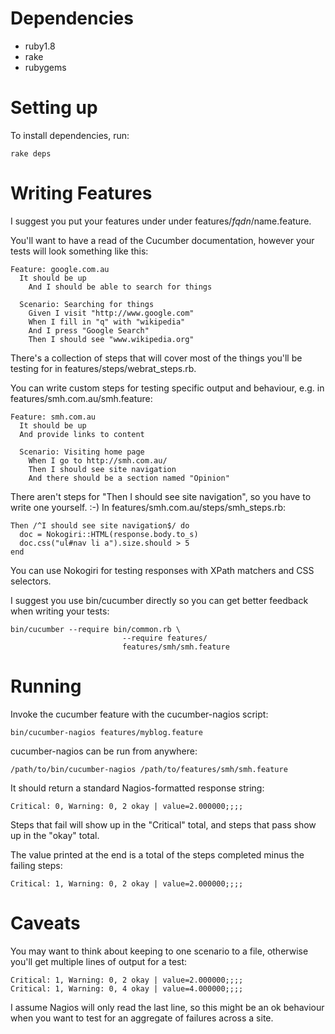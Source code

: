 Dependencies
============

 - ruby1.8
 - rake
 - rubygems


Setting up
==========

To install dependencies, run:

    rake deps


Writing Features
================

I suggest you put your features under under features/$fqdn/$name.feature.

You'll want to have a read of the Cucumber documentation, however 
your tests will look something like this:

    Feature: google.com.au
      It should be up
  		And I should be able to search for things
    
      Scenario: Searching for things
        Given I visit "http://www.google.com"
        When I fill in "q" with "wikipedia"
        And I press "Google Search"
        Then I should see "www.wikipedia.org"

There's a collection of steps that will cover most of the things you'll be 
testing for in features/steps/webrat_steps.rb. 

You can write custom steps for testing specific output and behaviour, e.g.
in features/smh.com.au/smh.feature: 

    Feature: smh.com.au
      It should be up
      And provide links to content
    
      Scenario: Visiting home page
        When I go to http://smh.com.au/
        Then I should see site navigation
        And there should be a section named "Opinion"

There aren't steps for "Then I should see site navigation", so you have to 
write one yourself. :-) In features/smh.com.au/steps/smh_steps.rb: 

    Then /^I should see site navigation$/ do                                                                    
      doc = Nokogiri::HTML(response.body.to_s)                                                                  
      doc.css("ul#nav li a").size.should > 5                                                                    
    end

You can use Nokogiri for testing responses with XPath matchers and CSS 
selectors. 

I suggest you use bin/cucumber directly so you can get better feedback when 
writing your tests:

    bin/cucumber --require bin/common.rb \
  							 --require features/ 
  							 features/smh/smh.feature


Running
=======

Invoke the cucumber feature with the cucumber-nagios script: 

    bin/cucumber-nagios features/myblog.feature

cucumber-nagios can be run from anywhere: 

  	/path/to/bin/cucumber-nagios /path/to/features/smh/smh.feature

It should return a standard Nagios-formatted response string: 

    Critical: 0, Warning: 0, 2 okay | value=2.000000;;;;

Steps that fail will show up in the "Critical" total, and steps that pass 
show up in the "okay" total. 

The value printed at the end is a total of the steps completed minus the 
failing steps: 

    Critical: 1, Warning: 0, 2 okay | value=2.000000;;;;


Caveats
=======

You may want to think about keeping to one scenario to a file, otherwise 
you'll get multiple lines of output for a test:

    Critical: 1, Warning: 0, 2 okay | value=2.000000;;;;
  	Critical: 1, Warning: 0, 4 okay | value=4.000000;;;;

I assume Nagios will only read the last line, so this might be an ok behaviour
when you want to test for an aggregate of failures across a site.



